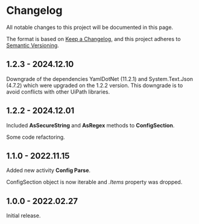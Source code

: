 # Changelog
All notable changes to this project will be documented in this page.

The format is based on [Keep a Changelog](https://keepachangelog.com/en/1.0.0/),
and this project adheres to [Semantic Versioning](https://semver.org/spec/v2.0.0.html).


## 1.2.3 - 2024.12.10

Downgrade of the dependencies YamlDotNet (11.2.1) and System.Text.Json (4.7.2) which were upgraded on the 1.2.2 version. This downgrade is to avoid conflicts with other UiPath libraries.

## 1.2.2 - 2024.12.01

Included **AsSecureString** and **AsRegex** methods to **ConfigSection**.

Some code refactoring.

## 1.1.0 - 2022.11.15

Added new activity **Config Parse**.

ConfigSection object is now iterable and *.Items* property was dropped.

## 1.0.0 - 2022.02.27

Initial release.